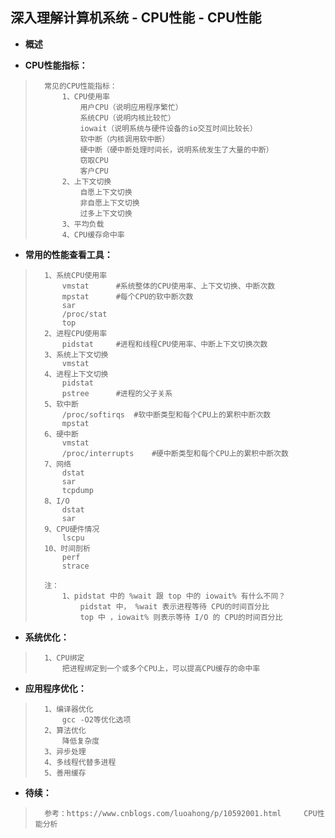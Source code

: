 ## 深入理解计算机系统 - CPU性能 - CPU性能
- **概述**
>
>
>

- **CPU性能指标：**
>       常见的CPU性能指标：
>           1、CPU使用率
>               用户CPU（说明应用程序繁忙）
>               系统CPU（说明内核比较忙）
>               iowait（说明系统与硬件设备的io交互时间比较长）
>               软中断（内核调用软中断）
>               硬中断（硬中断处理时间长，说明系统发生了大量的中断）
>               窃取CPU
>               客户CPU
>           2、上下文切换
>               自愿上下文切换
>               非自愿上下文切换
>               过多上下文切换
>           3、平均负载
>           4、CPU缓存命中率
>
>

- **常用的性能查看工具：**
>       1、系统CPU使用率
>           vmstat      #系统整体的CPU使用率、上下文切换、中断次数
>           mpstat      #每个CPU的软中断次数
>           sar
>           /proc/stat
>           top
>       2、进程CPU使用率
>           pidstat     #进程和线程CPU使用率、中断上下文切换次数
>       3、系统上下文切换
>           vmstat
>       4、进程上下文切换
>           pidstat
>           pstree      #进程的父子关系
>       5、软中断
>           /proc/softirqs  #软中断类型和每个CPU上的累积中断次数
>           mpstat
>       6、硬中断
>           vmstat
>           /proc/interrupts    #硬中断类型和每个CPU上的累积中断次数
>       7、网络
>           dstat
>           sar
>           tcpdump
>       8、I/O
>           dstat
>           sar
>       9、CPU硬件情况
>           lscpu
>       10、时间剖析
>           perf
>           strace
>
>       注：
>           1、pidstat 中的 %wait 跟 top 中的 iowait% 有什么不同？
>               pidstat 中， %wait 表示进程等待 CPU的时间百分比
>               top 中 ，iowait% 则表示等待 I/O 的 CPU的时间百分比

- **系统优化：**
>       1、CPU绑定
>           把进程绑定到一个或多个CPU上，可以提高CPU缓存的命中率
>

- **应用程序优化：**
>       1、编译器优化
>           gcc -O2等优化选项
>       2、算法优化
>           降低复杂度
>       3、异步处理
>       4、多线程代替多进程
>       5、善用缓存
>
>
>

- **待续：**
>       参考：https://www.cnblogs.com/luoahong/p/10592001.html     CPU性能分析
>
>
>
>
>
>
>
>
>
>
>
>
>
>
>
>
>
>
>
>
>
>
>
>
>
>
